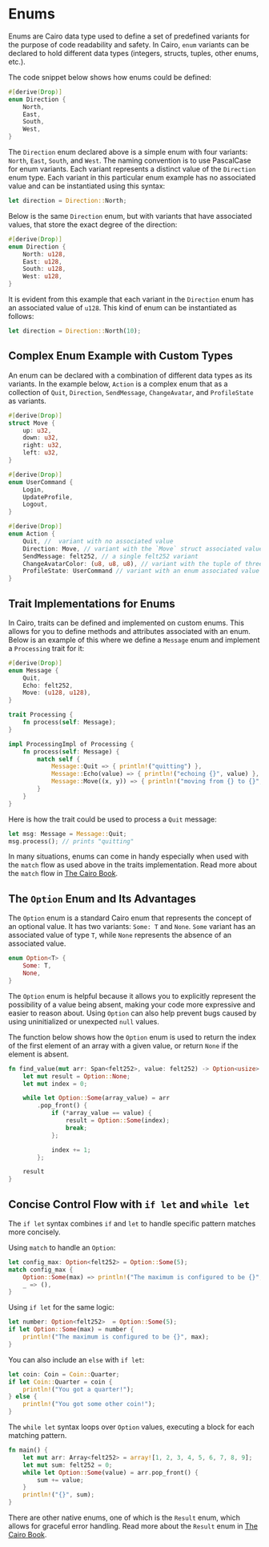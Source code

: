 # Enums

Enums are Cairo data type used to define a set of predefined variants for the purpose of code readability and safety. In Cairo, `enum` variants can be declared to hold different data types (integers, structs, tuples, other enums, etc.).

The code snippet below shows how enums could be defined:

```rust
#[derive(Drop)]
enum Direction {
    North,
    East,
    South,
    West,
}
```

The `Direction` enum declared above is a simple enum with four variants: `North`, `East`, `South`, and `West`. The naming convention is to use PascalCase for enum variants. Each variant represents a distinct value of the `Direction` enum type. Each variant in this particular enum example has no associated value and can be instantiated using this syntax:

```rust
let direction = Direction::North;
```

Below is the same `Direction` enum, but with variants that have associated values, that store the exact degree of the direction:

```rust
#[derive(Drop)]
enum Direction {
    North: u128,
    East: u128,
    South: u128,
    West: u128,
}
```

It is evident from this example that each variant in the `Direction` enum has an associated value of `u128`. This kind of enum can be instantiated as follows:

```rust
let direction = Direction::North(10);
```

## Complex Enum Example with Custom Types

An enum can be declared with a combination of different data types as its variants. In the example below, `Action` is a complex enum that as a collection of `Quit`, `Direction`, `SendMessage`, `ChangeAvatar`, and `ProfileState` as variants.

```rust
#[derive(Drop)]
struct Move {
    up: u32,
    down: u32,
    right: u32,
    left: u32,
}

#[derive(Drop)]
enum UserCommand {
    Login,
    UpdateProfile,
    Logout,
}

#[derive(Drop)]
enum Action {
    Quit, //  variant with no associated value
    Direction: Move, // variant with the `Move` struct associated value
    SendMessage: felt252, // a single felt252 variant
    ChangeAvatarColor: (u8, u8, u8), // variant with the tuple of three associated values
    ProfileState: UserCommand // variant with an enum associated value
}
```

## Trait Implementations for Enums

In Cairo, traits can be defined and implemented on custom enums. This allows for you to define methods and attributes associated with an enum. Below is an example of this where we define a `Message` enum and implement a `Processing` trait for it:

```rust
#[derive(Drop)]
enum Message {
    Quit,
    Echo: felt252,
    Move: (u128, u128),
}

trait Processing {
    fn process(self: Message);
}

impl ProcessingImpl of Processing {
    fn process(self: Message) {
        match self {
            Message::Quit => { println!("quitting") },
            Message::Echo(value) => { println!("echoing {}", value) },
            Message::Move((x, y)) => { println!("moving from {} to {}", x, y) },
        }
    }
}
```

Here is how the trait could be used to process a `Quit` message:

```rust
let msg: Message = Message::Quit;
msg.process(); // prints "quitting"
```

In many situations, enums can come in handy especially when used with the `match` flow as used above in the traits implementation. Read more about the `match` flow in [The Cairo Book](https://book.cairo-lang.org/ch06-02-the-match-control-flow-construct.html).

## The `Option` Enum and Its Advantages

The `Option` enum is a standard Cairo enum that represents the concept of an optional value. It has two variants: `Some: T` and `None`. `Some` variant has an associated value of type `T`, while `None` represents the absence of an associated value.

```rust
enum Option<T> {
    Some: T,
    None,
}
```

The `Option` enum is helpful because it allows you to explicitly represent the possibility of a value being absent, making your code more expressive and easier to reason about. Using `Option` can also help prevent bugs caused by using uninitialized or unexpected `null` values.

The function below shows how the `Option` enum is used to return the index of the first element of an array with a given value, or return `None` if the element is absent.

```rust
fn find_value(mut arr: Span<felt252>, value: felt252) -> Option<usize> {
    let mut result = Option::None;
    let mut index = 0;

    while let Option::Some(array_value) = arr
        .pop_front() {
            if (*array_value == value) {
                result = Option::Some(index);
                break;
            };

            index += 1;
        };

    result
}
```

## Concise Control Flow with `if let` and `while let`

The `if let` syntax combines `if` and `let` to handle specific pattern matches more concisely.

Using `match` to handle an `Option`:

```rust
let config_max: Option<felt252> = Option::Some(5);
match config_max {
    Option::Some(max) => println!("The maximum is configured to be {}", max),
    _ => (),
}
```

Using `if let` for the same logic:

```rust
let number: Option<felt252>  = Option::Some(5);
if let Option::Some(max) = number {
    println!("The maximum is configured to be {}", max);
}
```

You can also include an `else` with `if let`:

```rust
let coin: Coin = Coin::Quarter;
if let Coin::Quarter = coin {
    println!("You got a quarter!");
} else {
    println!("You got some other coin!");
}
```


The `while let` syntax loops over `Option` values, executing a block for each matching pattern.

```rust
fn main() {
    let mut arr: Array<felt252> = array![1, 2, 3, 4, 5, 6, 7, 8, 9];
    let mut sum: felt252 = 0;
    while let Option::Some(value) = arr.pop_front() {
        sum += value;
    }
    println!("{}", sum);
}
```

There are other native enums, one of which is the `Result` enum, which allows for graceful error handling. Read more about the `Result` enum in [The Cairo Book](https://book.cairo-lang.org/ch09-02-recoverable-errors.html#the-result-enum).
